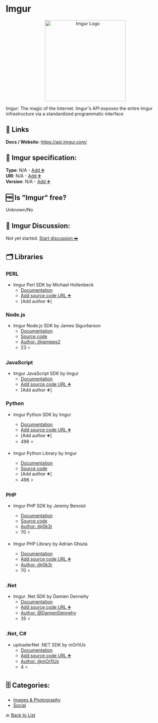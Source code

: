 # Imgur
<p align="center">
    <img width="256" src="https://raw.githubusercontent.com/apis-list/apis-list/main/apis/imgur/logo_256x256.png" alt="Imgur Logo"/>
</p>
Imgur: The magic of the Internet. Imgur's API exposes the entire Imgur infrastructure via a standardized programmatic interface

##  🔗 Links
**Docs / Website**: https://api.imgur.com/

## 🧬 Imgur specification:
**Type**: N/A - [Add ➕](https://github.com/apis-list/apis-list/edit/main/apis-list.yaml)  
**URI**: N/A - [Add ➕](https://github.com/apis-list/apis-list/edit/main/apis-list.yaml)  
**Version**: N/A - [Add ➕](https://github.com/apis-list/apis-list/edit/main/apis-list.yaml)

## 🆓 Is "Imgur" free?
Unknown/No  

## 💬 Imgur Discussion:
Not yet started. [Start discussion ➡️](https://github.com/apis-list/apis-list/discussions/new)

## 🗂️ Libraries
### PERL
- Imgur Perl SDK by Michael Hollenbeck
    - [Documentation](http://search.cpan.org/~mlhollen/Imgur-API-0.1.0/)
    - [Add source code URL ➕]()
    - [Add author ➕]

### Node.js
- Imgur Node.js SDK by James Sigurðarson
    - [Documentation](https://www.npmjs.com/package/imgur-node-api)
    - [Source code](https://github.com/jamiees2/imgur-node-api)
    - [Author: @jamiees2](https://github.com/jamiees2)
    - 23 ⭐

### JavaScript
- Imgur JavaScript SDK by Imgur
    - [Documentation](https://github.com/Imgur/imgur.js)
    - [Add source code URL ➕]()
    - [Add author ➕]

### Python
- Imgur Python SDK by Imgur
    - [Documentation](https://github.com/Imgur/imgurpython)
    - [Add source code URL ➕]()
    - [Add author ➕]
    - 498 ⭐

- Imgur Python Library by Imgur
    - [Documentation](https://api.imgur.com/#example_code)
    - [Source code](https://github.com/Imgur/imgurpython)
    - [Add author ➕]
    - 498 ⭐

### PHP
- Imgur PHP SDK by Jeremy Benoist
    - [Documentation](https://packagist.org/packages/j0k3r/php-imgur-api-client)
    - [Source code](https://github.com/j0k3r/php-imgur-api-client)
    - [Author: @j0k3r](https://github.com/j0k3r)
    - 70 ⭐

- Imgur PHP Library by Adrian Ghiuta
    - [Documentation](https://github.com/Adyg/php-imgur-api-client)
    - [Add source code URL ➕]()
    - [Author: @j0k3r](https://github.com/j0k3r)
    - 70 ⭐

### .Net
- Imgur .Net SDK by Damien Dennehy
    - [Documentation](https://github.com/DamienDennehy/Imgur.API)
    - [Add source code URL ➕]()
    - [Author: @DamienDennehy](https://github.com/DamienDennehy)
    - 35 ⭐

### .Net, C#
- uploaderNet .NET SDK by mOrfiUs
    - [Documentation](https://github.com/mOrfiUs/uploaderNet)
    - [Add source code URL ➕]()
    - [Author: @mOrfiUs](https://github.com/mOrfiUs)
    - 4 ⭐


## 🗄️ Categories:
- [Images & Photography](https://github.com/apis-list/apis-list#images--photography-)
- [Social](https://github.com/apis-list/apis-list#social-)

🔙  [Back to List](https://github.com/apis-list/apis-list)

